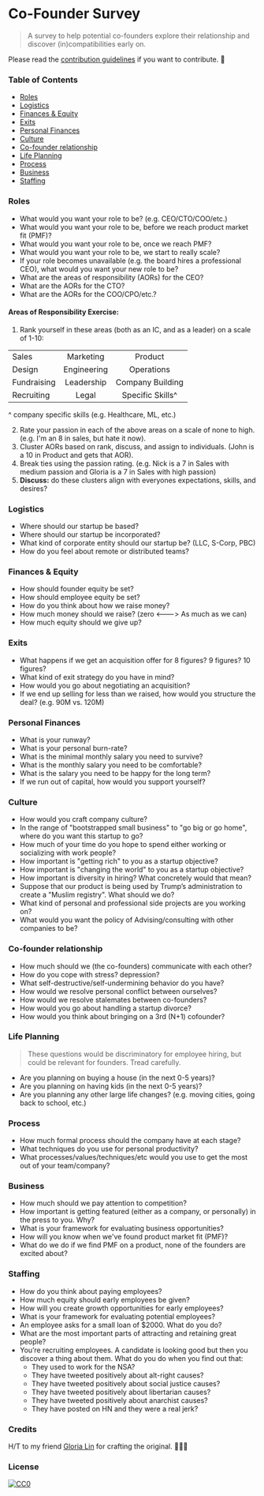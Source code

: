 # Co-Founder Survey

> A survey to help potential co-founders explore their relationship and discover (in)compatibilities early on.

Please read the [contribution guidelines](contributing.md) if you want to contribute. 🙏

### Table of Contents

- [Roles](#roles)
- [Logistics](#logistics)
- [Finances & Equity](#finances-&-equity)
- [Exits](#exits)
- [Personal Finances](#personal-finances)
- [Culture](#culture)
- [Co-founder relationship](#co-founder-relationship)
- [Life Planning](#life-planning)
- [Process](#process)
- [Business](#business)
- [Staffing](#staffing)

### Roles

* What would you want your role to be? (e.g. CEO/CTO/COO/etc.)
* What would you want your role to be, before we reach product market fit (PMF)?
* What would you want your role to be, once we reach PMF?
* What would you want your role to be, we start to really scale?
* If your role becomes unavailable (e.g. the board hires a professional CEO), what would you want your new role to be?
* What are the areas of responsibility (AORs) for the CEO? 
* What are the AORs for the CTO?
* What are the AORs for the COO/CPO/etc.?

#### Areas of Responsibility Exercise:
1. Rank yourself in these areas (both as an IC, and as a leader) on a scale of 1-10:

||||
| ------------- |:-------------:|:-----:|
| Sales         | Marketing     | Product |
| Design        | Engineering   | Operations |
| Fundraising   | Leadership    | Company Building |
| Recruiting    | Legal     | Specific Skills^  |

^ company specific skills (e.g. Healthcare, ML, etc.)


2. Rate your passion in each of the above areas on a scale of none to high. (e.g. I'm an 8 in sales, but hate it now).
3. Cluster AORs based on rank, discuss, and assign to individuals. (John is a 10 in Product and gets that AOR).
4. Break ties using the passion rating. (e.g. Nick is a 7 in Sales with medium passion and Gloria is a 7 in Sales with high passion)
5. **Discuss:** do these clusters align with everyones expectations, skills, and desires?

### Logistics

* Where should our startup be based?
* Where should our startup be incorporated?
* What kind of corporate entity should our startup be? (LLC, S-Corp, PBC)
* How do you feel about remote or distributed teams?


### Finances & Equity

* How should founder equity be set?
* How should employee equity be set?
* How do you think about how we raise money?
* How much money should we raise? (zero <---> As much as we can)
* How much equity should we give up?

### Exits

* What happens if we get an acquisition offer for 8 figures? 9 figures? 10 figures?
* What kind of exit strategy do you have in mind?
* How would you go about negotiating an acquisition?
* If we end up selling for less than we raised, how would you structure the deal? (e.g. 90M vs. 120M)


### Personal Finances

* What is your runway?
* What is your personal burn-rate? 
* What is the minimal monthly salary you need to survive?
* What is the monthly salary you need to be comfortable?
* What is the salary you need to be happy for the long term?
* If we run out of capital, how would you support yourself?

### Culture

* How would you craft company culture?
* In the range of "bootstrapped small business" to "go big or go home", where do you want this startup to go?
* How much of your time do you hope to spend either working or socializing with work people?
* How important is "getting rich" to you as a startup objective?
* How important is "changing the world" to you as a startup objective?
* How important is diversity in hiring? What concretely would that mean?
* Suppose that our product is being used by Trump’s administration to create a "Muslim registry". What should we do?
* What kind of personal and professional side projects are you working on?
* What would you want the policy of Advising/consulting with other companies to be?

### Co-founder relationship

* How much should we (the co-founders) communicate with each other?
* How do you cope with stress? depression?
* What self-destructive/self-undermining behavior do you have?
* How would we resolve personal conflict between ourselves?
* How would we resolve stalemates between co-founders?
* How would you go about handling a startup divorce?
* How would you think about bringing on a 3rd (N+1) cofounder?

### Life Planning
> These questions would be discriminatory for employee hiring, but could be relevant for founders. Tread carefully.

* Are you planning on buying a house (in the next 0-5 years)?
* Are you planning on having kids (in the next 0-5 years)?
* Are you planning any other large life changes? (e.g. moving cities, going back to school, etc.)


### Process

* How much formal process should the company have at each stage?
* What techniques do you use for personal productivity?
* What processes/values/techniques/etc would you use to get the most out of your team/company?


### Business

* How much should we pay attention to competition?
* How important is getting featured (either as a company, or personally) in the press to you. Why?
* What is your framework for evaluating business opportunities?
* How will you know when we've found product market fit (PMF)?
* What do we do if we find PMF on a product, none of the founders are excited about?

### Staffing

* How do you think about paying employees?
* How much equity should early employees be given?
* How will you create growth opportunities for early employees?
* What is your framework for evaluating potential employees?
* An employee asks for a small loan of $2000. What do you do?
* What are the most important parts of attracting and retaining great people?
* You’re recruiting employees. A candidate is looking good but then you discover a thing about them. What do you do when you find out that:
  - They used to work for the NSA?
  - They have tweeted positively about alt-right causes?
  - They have tweeted positively about social justice causes?
  - They have tweeted positively about libertarian causes?
  - They have tweeted positively about anarchist causes?
  - They have posted on HN and they were a real jerk?

### Credits
H/T to my friend [Gloria Lin](https://github.com/glo) for crafting the original. 🕵🏼‍♀️

### License

[![CC0](https://i.creativecommons.org/p/zero/1.0/88x31.png)](https://creativecommons.org/publicdomain/zero/1.0/)


